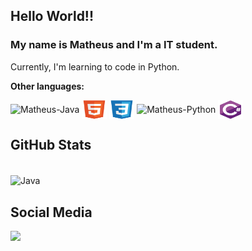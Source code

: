## Hello World!! 
### My name is Matheus and I'm a IT student.  
            
Currently, I'm learning to code in Python.  
  
<b>Other languages:</b>
<div>
  <img align="center" alt="Matheus-Java" height="40" width="50" src="https://cdn.jsdelivr.net/gh/devicons/devicon/icons/java/java-original-wordmark.svg" />
  <img align="center" alt="Matheus-HTML" height="30" width="40" src="https://raw.githubusercontent.com/devicons/devicon/master/icons/html5/html5-original.svg">
  <img align="center" alt="Matheus-CSS" height="30" width="40" src="https://raw.githubusercontent.com/devicons/devicon/master/icons/css3/css3-original.svg">
  <img align="center" alt="Matheus-Python" height="30" width="40" src="https://cdn.jsdelivr.net/gh/devicons/devicon/icons/javascript/javascript-original.svg">
  <img align="center" alt="Matheus-Csharp" height="30" width="40" src="https://raw.githubusercontent.com/devicons/devicon/master/icons/csharp/csharp-original.svg">
</div>
  
  ## GitHub Stats
 
<div style="display: inline_block"><br>
<img align="center" alt="Java" height="180cm"  src="https://github-readme-stats.vercel.app/api?username=Pidgeott&show_icons=true&theme=dark"> 

</div>

 
 ## Social Media
<div> 
  <a href="https://www.linkedin.com/in/matheus-lima-b63173168/" target="_blank"><img src="https://img.shields.io/badge/-LinkedIn-%230077B5?style=for-the-badge&logo=linkedin&logoColor=white" target="_blank"></a>
  </div>

         
